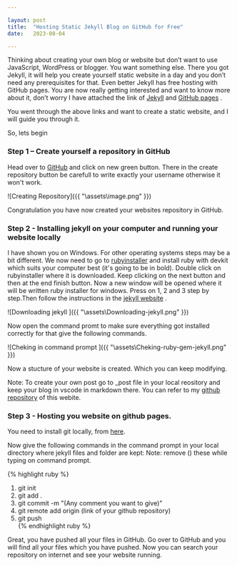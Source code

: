 ```yaml
---

layout: post
title:  "Hosting Static Jekyll Blog on GitHub for Free"
date:   2023-08-04 

---
```


Thinking about creating your own blog or website but don’t want to use JavaScript, WordPress or blogger. You want something else. There you got Jekyll, it will help you create yourself static website in a day and you don’t need any prerequisites for that. Even better Jekyll has free hosting with GitHub pages.
You are now really getting interested and want to know more about it, don’t worry I have attached the link of [Jekyll][Jekyll-Docs] and [GitHub pages][GitHub-pages] .

You went through the above links and want to create a static website, and I will guide you through it.


So, lets begin 

### Step 1 – Create yourself a repository in GitHub

Head over to [GitHub][Git-Hub] and click on new green button. There in the create repository button be carefull to write exactly your username otherwise it won't work.



![Creating Repository]({{ "\assets\image.png" }})


Congratulation you have now created your websites repository in GitHub.

### Step 2 - Installing jekyll on your computer and running your website locally

I have shown you on Windows. For other operating systems steps may be a bit different.
We now need to go to [rubyinstaller][ruby-installer] and install ruby with devkit which suits your computer best (it's going to be in bold). Double click on rubyinstaller where it is downloaded. Keep clicking on the next button and then at the end finish button. Now a new window will be opened where it will be written ruby installer for windows. Press on 1, 2 and 3 step by step.Then follow the instructions in the [jekyll website][jekyll-website] .


![Downloading jekyll ]({{ "\assets\Downloading-jekyll.png" }})


Now open the command promt to make sure everything got installed correctly for that give the following commands.


![Cheking in command prompt ]({{ "\assets\Cheking-ruby-gem-jekyll.png" }})


Now a stucture of your website is created. Which you can keep modifying.


Note: To create your own post go to _post file in your local reository and keep your blog in vscode in markdown there. You can refer to my [github repository][github-repository] of this webite.

### Step 3 - Hosting you website on github pages.

You need to install git locally, from [here][-here]. 

Now give the following commands in the command prompt in your local directory where jekyll files and folder are kept:
Note: remove () these while typing on command prompt.

{% highlight ruby %}
1.  git init
2.  git add .
3.  git commit -m "(Any comment you want to give)"  
4.  git remote add origin (link of your github repository)
5.  git push    
{% endhighlight ruby %}

Great, you have pushed all your files in GitHub. Go over to GitHub and you will find all your files which you have pushed.
Now you can search your repository on internet and see your website running.

[Jekyll-Docs]: https://jekyllrb.com/
[GitHub-pages]: https://pages.github.com/
[Git-Hub]: https://github.com/
[ruby-installer]: https://rubyinstaller.org/downloads/
[jekyll-website]: https://jekyllrb.com/docs/
[github-repository]: https://github.com/basakankit/basakankit.github.io/tree/master
[-here]: https://git-scm.com/downloads



